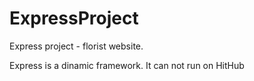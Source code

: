 # ExpressProject
 Express project - florist website. 

 Express is a dinamic framework. It can not run on HitHub
